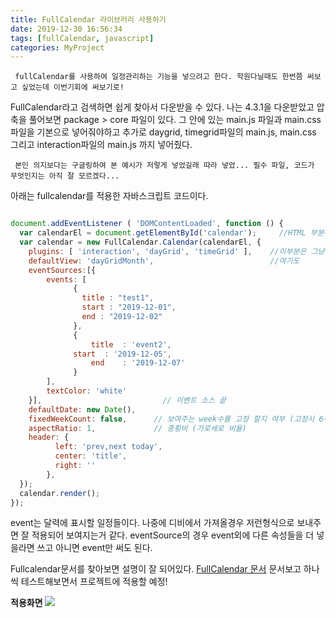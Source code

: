 ```yaml
---
title: FullCalendar 라이브러리 사용하기
date: 2019-12-30 16:56:34
tags: [fullCalendar, javascript]
categories: MyProject
---
```


` fullCalendar를 사용하여 일정관리하는 기능을 넣으려고 한다. 학원다닐때도 한번쯤 써보고 싶었는데 이번기회에 써보기로!`

FullCalendar라고 검색하면 쉽게 찾아서 다운받을 수 있다.
나는 4.3.1을 다운받았고 압축을 풀어보면 package > core 파일이 있다.
그 안에 있는 main.js 파일과 main.css파일을 기본으로 넣어줘야하고 추가로 daygrid, timegrid파일의 main.js, main.css 그리고 interaction파일의 main.js 까지 넣어줬다.

` 본인 의지보다는 구글링하여 본 예시가 저렇게 넣었길래 따라 넣었... 필수 파일, 코드가 무엇인지는 아직 잘 모르겠다...`


아래는 fullcalendar를 적용한 자바스크립트 코드이다.

```javascript

document.addEventListener ( 'DOMContentLoaded', function () {
  var calendarEl = document.getElementById('calendar');		//HTML 부분에 id="calendar" 인 div 태그 만들어놈. 오타 조심!!!
  var calendar = new FullCalendar.Calendar(calendarEl, {
    plugins: [ 'interaction', 'dayGrid', 'timeGrid' ],    //이부분은 그냥 따라썼다.
    defaultView: 'dayGridMonth',                          //여기도
    eventSources:[{
    	events: [
	    	  {
	    		title : "test1",
	    		start : "2019-12-01",
	    		end : "2019-12-02"
	    	  },
	    	  {
	    	      title  : 'event2',
	   	      start  : '2019-12-05',
	    	      end    : '2019-12-07'
	    	  }
		],
		textColor: 'white'
    }],                           // 이벤트 소스 끝
    defaultDate: new Date(),
    fixedWeekCount: false,		// 보여주는 week수를 고정 할지 여부 (고정시 6주 비고정시 해당 달 주차만큼)
    aspectRatio: 1,				// 종횡비 (가로세로 비율)
    header: {
	      left: 'prev,next today',
	      center: 'title',
	      right: ''
	    },
  });
  calendar.render();
});

```

event는 달력에 표시할 일정들이다. 나중에 디비에서 가져올경우 저런형식으로 보내주면 잘 적용되어 보여지는거 같다.
eventSource의 경우 event외에 다른 속성들을 더 넣을라면 쓰고 아니면 event만 써도 된다.


Fullcalendar문서를 찾아보면 설명이 잘 되어있다.
[FullCalendar 문서](https://fullcalendar.io/docs)
문서보고 하나씩 테스트해보면서 프로젝트에 적용할 예정!

**적용화면**
![](/images/fullcalendar.jpg)

